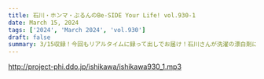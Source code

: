 ```yaml
---
title: 石川・ホンマ・ぶるんのBe-SIDE Your Life! vol.930-1
date: March 15, 2024
tags: ['2024', 'March 2024', 'vol.930']
draft: false
summary: 3/15収録！今回もリアルタイムに録って出しでお届け！石川さんが洗濯の漂白剤について知りたがっています！
---
```


http://project-phi.ddo.jp/ishikawa/ishikawa930_1.mp3